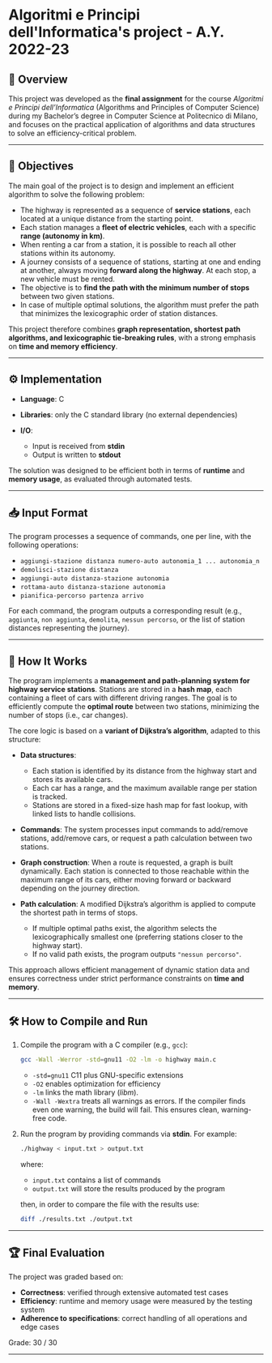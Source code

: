 # Algoritmi e Principi dell'Informatica's project - A.Y. 2022-23

## 📖 Overview

This project was developed as the **final assignment** for the course *Algoritmi e Principi dell’Informatica* (Algorithms and Principles of Computer Science) during my Bachelor’s degree in Computer Science at Politecnico di Milano,
and focuses on the practical application of algorithms and data structures to solve an efficiency-critical problem.

---

## 🎯 Objectives

The main goal of the project is to design and implement an efficient algorithm to solve the following problem:

* The highway is represented as a sequence of **service stations**, each located at a unique distance from the starting point.
* Each station manages a **fleet of electric vehicles**, each with a specific **range (autonomy in km)**.
* When renting a car from a station, it is possible to reach all other stations within its autonomy.
* A journey consists of a sequence of stations, starting at one and ending at another, always moving **forward along the highway**. At each stop, a new vehicle must be rented.
* The objective is to **find the path with the minimum number of stops** between two given stations.
* In case of multiple optimal solutions, the algorithm must prefer the path that minimizes the lexicographic order of station distances.

This project therefore combines **graph representation, shortest path algorithms, and lexicographic tie-breaking rules**, with a strong emphasis on **time and memory efficiency**.

---

## ⚙️ Implementation

* **Language**: C
* **Libraries**: only the C standard library (no external dependencies)
* **I/O**:

  * Input is received from **stdin**
  * Output is written to **stdout**

The solution was designed to be efficient both in terms of **runtime** and **memory usage**, as evaluated through automated tests.

---

## 📥 Input Format

The program processes a sequence of commands, one per line, with the following operations:

* `aggiungi-stazione distanza numero-auto autonomia_1 ... autonomia_n`
* `demolisci-stazione distanza`
* `aggiungi-auto distanza-stazione autonomia`
* `rottama-auto distanza-stazione autonomia`
* `pianifica-percorso partenza arrivo`

For each command, the program outputs a corresponding result (e.g., `aggiunta`, `non aggiunta`, `demolita`, `nessun percorso`, or the list of station distances representing the journey).

---

## 🔎 How It Works

The program implements a **management and path-planning system for highway service stations**.
Stations are stored in a **hash map**, each containing a fleet of cars with different driving ranges. The goal is to efficiently compute the **optimal route** between two stations, minimizing the number of stops (i.e., car changes).

The core logic is based on a **variant of Dijkstra’s algorithm**, adapted to this structure:

* **Data structures**:

  * Each station is identified by its distance from the highway start and stores its available cars.
  * Each car has a range, and the maximum available range per station is tracked.
  * Stations are stored in a fixed-size hash map for fast lookup, with linked lists to handle collisions.

* **Commands**:
  The system processes input commands to add/remove stations, add/remove cars, or request a path calculation between two stations.

* **Graph construction**:
  When a route is requested, a graph is built dynamically. Each station is connected to those reachable within the maximum range of its cars, either moving forward or backward depending on the journey direction.

* **Path calculation**:
  A modified Dijkstra’s algorithm is applied to compute the shortest path in terms of stops.

  * If multiple optimal paths exist, the algorithm selects the lexicographically smallest one (preferring stations closer to the highway start).
  * If no valid path exists, the program outputs `"nessun percorso"`.

This approach allows efficient management of dynamic station data and ensures correctness under strict performance constraints on **time and memory**.

---

## 🛠️ How to Compile and Run

1. Compile the program with a C compiler (e.g., `gcc`):

   ```bash
   gcc -Wall -Werror -std=gnu11 -O2 -lm -o highway main.c
   ```

   * `-std=gnu11` C11 plus GNU-specific extensions
   * `-O2` enables optimization for efficiency
   * `-lm` links the math library (*libm*).
   * `-Wall -Wextra` treats all warnings as errors. If the compiler finds even one warning, the build will fail. This ensures clean, warning-free code.

2. Run the program by providing commands via **stdin**. For example:

   ```bash
   ./highway < input.txt > output.txt
   ```

   where:

   * `input.txt` contains a list of commands
   * `output.txt` will store the results produced by the program
   
   then, in order to compare the file with the results use:

   ```bash
   diff ./results.txt ./output.txt
   ```

---

## 🏆 Final Evaluation

The project was graded based on:

* **Correctness**: verified through extensive automated test cases
* **Efficiency**: runtime and memory usage were measured by the testing system
* **Adherence to specifications**: correct handling of all operations and edge cases

Grade: 30 / 30

---

